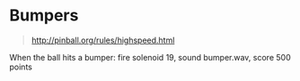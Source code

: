 # Bumpers

> http://pinball.org/rules/highspeed.html

When the ball hits a bumper: fire solenoid 19, sound bumper.wav, score 500 points
 
